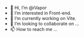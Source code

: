 - 👋 Hi, I’m @iVapor
- 👀 I’m interested in Front-end.
- 🌱 I’m currently working on Vite.
- 💞️ I’m looking to collaborate on ...
- 📫 How to reach me ...

<!---
iVapor/iVapor is a ✨ special ✨ repository because its `README.md` (this file) appears on your GitHub profile.
You can click the Preview link to take a look at your changes.
--->
